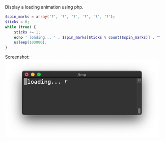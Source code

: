 Display a loading animation using php.
```php
$spin_marks = array('?', '?', '?', '?', '?', '?');
$ticks = 0;
while (true) {
    $ticks += 1;
    echo ' loading... ' . $spin_marks[$ticks % count($spin_marks)] . "\r";
    usleep(100000);
}
```
Screenshot:
<img alt="" src="/img/uploads/2019-08/php-loading-animation.png" />